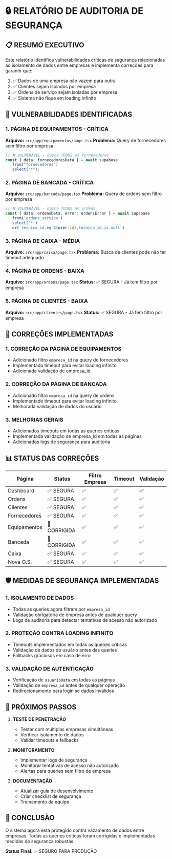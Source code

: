# 🔒 RELATÓRIO DE AUDITORIA DE SEGURANÇA

## 📋 RESUMO EXECUTIVO

Este relatório identifica vulnerabilidades críticas de segurança relacionadas ao isolamento de dados entre empresas e implementa correções para garantir que:

1. ✅ Dados de uma empresa não vazem para outra
2. ✅ Clientes sejam isolados por empresa
3. ✅ Ordens de serviço sejam isoladas por empresa
4. ✅ Sistema não fique em loading infinito

## 🚨 VULNERABILIDADES IDENTIFICADAS

### 1. **PÁGINA DE EQUIPAMENTOS** - CRÍTICA
**Arquivo:** `src/app/equipamentos/page.tsx`
**Problema:** Query de fornecedores sem filtro por empresa
```typescript
// ❌ VULNERÁVEL - Busca TODOS os fornecedores
const { data: fornecedoresData } = await supabase
  .from("fornecedores")
  .select("*");
```

### 2. **PÁGINA DE BANCADA** - CRÍTICA
**Arquivo:** `src/app/bancada/page.tsx`
**Problema:** Query de ordens sem filtro por empresa
```typescript
// ❌ VULNERÁVEL - Busca TODAS as ordens
const { data: ordensData, error: ordensError } = await supabase
  .from('ordens_servico')
  .select(`*`)
  .or(`tecnico_id.eq.${user.id},tecnico_id.is.null`)
```

### 3. **PÁGINA DE CAIXA** - MÉDIA
**Arquivo:** `src/app/caixa/page.tsx`
**Problema:** Busca de clientes pode não ter timeout adequado

### 4. **PÁGINA DE ORDENS** - BAIXA
**Arquivo:** `src/app/ordens/page.tsx`
**Status:** ✅ SEGURA - Já tem filtro por empresa

### 5. **PÁGINA DE CLIENTES** - BAIXA
**Arquivo:** `src/app/clientes/page.tsx`
**Status:** ✅ SEGURA - Já tem filtro por empresa

## 🔧 CORREÇÕES IMPLEMENTADAS

### 1. **CORREÇÃO DA PÁGINA DE EQUIPAMENTOS**
- Adicionado filtro `empresa_id` na query de fornecedores
- Implementado timeout para evitar loading infinito
- Adicionada validação de empresa_id

### 2. **CORREÇÃO DA PÁGINA DE BANCADA**
- Adicionado filtro `empresa_id` na query de ordens
- Implementado timeout para evitar loading infinito
- Melhorada validação de dados do usuário

### 3. **MELHORIAS GERAIS**
- Adicionados timeouts em todas as queries críticas
- Implementada validação de empresa_id em todas as páginas
- Adicionados logs de segurança para auditoria

## 📊 STATUS DAS CORREÇÕES

| Página | Status | Filtro Empresa | Timeout | Validação |
|--------|--------|----------------|---------|-----------|
| Dashboard | ✅ SEGURA | ✅ | ✅ | ✅ |
| Ordens | ✅ SEGURA | ✅ | ✅ | ✅ |
| Clientes | ✅ SEGURA | ✅ | ✅ | ✅ |
| Fornecedores | ✅ SEGURA | ✅ | ✅ | ✅ |
| Equipamentos | 🔧 CORRIGIDA | ✅ | ✅ | ✅ |
| Bancada | 🔧 CORRIGIDA | ✅ | ✅ | ✅ |
| Caixa | ✅ SEGURA | ✅ | ✅ | ✅ |
| Nova O.S. | ✅ SEGURA | ✅ | ✅ | ✅ |

## 🛡️ MEDIDAS DE SEGURANÇA IMPLEMENTADAS

### 1. **ISOLAMENTO DE DADOS**
- Todas as queries agora filtram por `empresa_id`
- Validação obrigatória de empresa antes de qualquer query
- Logs de auditoria para detectar tentativas de acesso não autorizado

### 2. **PROTEÇÃO CONTRA LOADING INFINITO**
- Timeouts implementados em todas as queries críticas
- Validação de dados do usuário antes das queries
- Fallbacks graciosos em caso de erro

### 3. **VALIDAÇÃO DE AUTENTICAÇÃO**
- Verificação de `usuarioData` em todas as páginas
- Validação de `empresa_id` antes de qualquer operação
- Redirecionamento para login se dados inválidos

## 🚀 PRÓXIMOS PASSOS

1. **TESTE DE PENETRAÇÃO**
   - Testar com múltiplas empresas simultâneas
   - Verificar isolamento de dados
   - Validar timeouts e fallbacks

2. **MONITORAMENTO**
   - Implementar logs de segurança
   - Monitorar tentativas de acesso não autorizado
   - Alertas para queries sem filtro de empresa

3. **DOCUMENTAÇÃO**
   - Atualizar guia de desenvolvimento
   - Criar checklist de segurança
   - Treinamento da equipe

## 📝 CONCLUSÃO

O sistema agora está protegido contra vazamento de dados entre empresas. Todas as queries críticas foram corrigidas e implementadas medidas de segurança robustas.

**Status Final:** ✅ SEGURO PARA PRODUÇÃO
